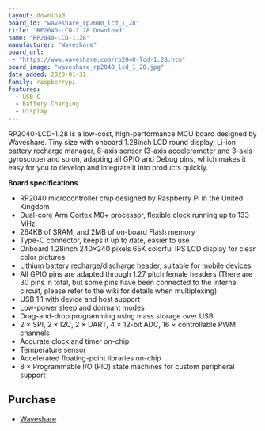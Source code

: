 ```yaml
---
layout: download
board_id: "waveshare_rp2040_lcd_1_28"
title: "RP2040-LCD-1.28 Download"
name: "RP2040-LCD-1.28"
manufacturer: "Waveshare"
board_url:
 - "https://www.waveshare.com/rp2040-lcd-1.28.htm"
board_image: "waveshare_rp2040_lcd_1_28.jpg"
date_added: 2023-01-31
family: raspberrypi
features:
  - USB-C
  - Battery Charging
  - Display
---
```


RP2040-LCD-1.28 is a low-cost, high-performance MCU board designed by Waveshare. Tiny size with onboard 1.28inch LCD round display, Li-ion battery recharge manager, 6-axis sensor (3-axis accelerometer and 3-axis gyroscope) and so on, adapting all GPIO and Debug pins, which makes it easy for you to develop and integrate it into products quickly.

**Board specifications**
- RP2040 microcontroller chip designed by Raspberry Pi in the United Kingdom
- Dual-core Arm Cortex M0+ processor, flexible clock running up to 133 MHz
- 264KB of SRAM, and 2MB of on-board Flash memory
- Type-C connector, keeps it up to date, easier to use
- Onboard 1.28inch 240×240 pixels 65K colorful IPS LCD display for clear color pictures
- Lithium battery recharge/discharge header, suitable for mobile devices
- All GPIO pins are adapted through 1.27 pitch female headers (There are 30 pins in total, but some pins have been connected to the internal circuit, please refer to the wiki for details when multiplexing)
- USB 1.1 with device and host support
- Low-power sleep and dormant modes
- Drag-and-drop programming using mass storage over USB
- 2 × SPI, 2 × I2C, 2 × UART, 4 × 12-bit ADC, 16 × controllable PWM channels
- Accurate clock and timer on-chip
- Temperature sensor
- Accelerated floating-point libraries on-chip
- 8 × Programmable I/O (PIO) state machines for custom peripheral support

## Purchase
* [Waveshare](https://www.waveshare.com/rp2040-lcd-1.28.htm)
